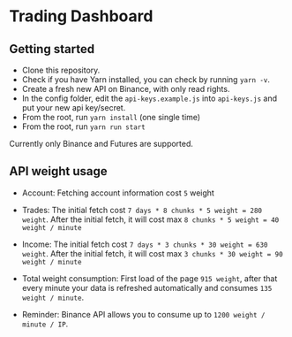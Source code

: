 # Trading Dashboard

## Getting started

- Clone this repository.
- Check if you have Yarn installed, you can check by running `yarn -v`.
- Create a fresh new API on Binance, with only read rights.
- In the config folder, edit the `api-keys.example.js` into `api-keys.js` and put your new api key/secret.
- From the root, run `yarn install` (one single time)
- From the root, run `yarn run start`

Currently only Binance and Futures are supported.

## API weight usage

- Account: Fetching account information cost `5` weight
- Trades: The initial fetch cost `7 days * 8 chunks * 5 weight = 280 weight`. After the initial fetch, it will cost max `8 chunks * 5 weight = 40 weight / minute`
- Income: The initial fetch cost `7 days * 3 chunks * 30 weight = 630 weight`. After the initial fetch, it will cost max `3 chunks * 30 weight = 90 weight / minute`

- Total weight consumption: First load of the page `915 weight`, after that every minute your data is refreshed automatically and consumes `135 weight / minute`.
- Reminder: Binance API allows you to consume up to `1200 weight / minute / IP`.
